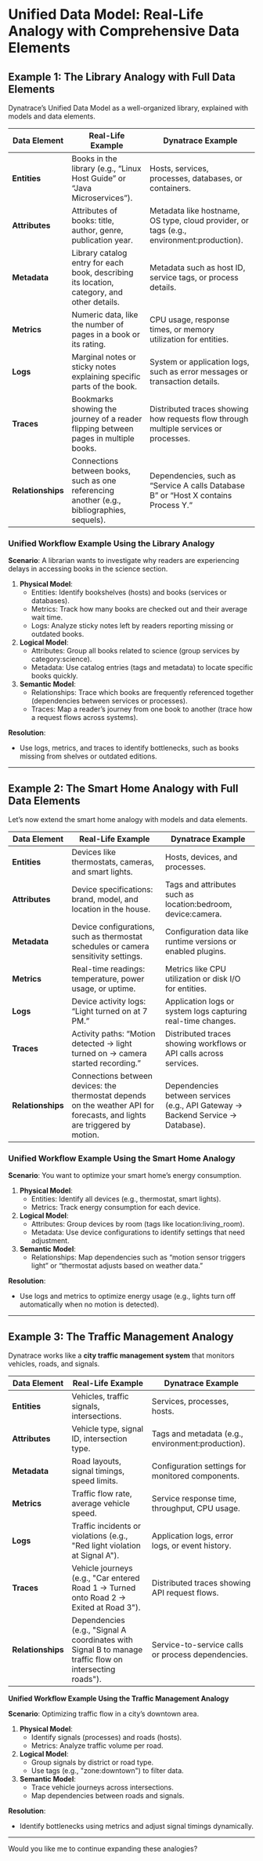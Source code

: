 
# Unified Data Model: Real-Life Analogy with Comprehensive Data Elements

## Example 1: The Library Analogy with Full Data Elements

Dynatrace’s Unified Data Model as a well-organized library, explained with models and data elements.

| **Data Element** | **Real-Life Example**                                                | **Dynatrace Example**                              |
|-------------------|----------------------------------------------------------------------|---------------------------------------------------|
| **Entities**      | Books in the library (e.g., “Linux Host Guide” or “Java Microservices”). | Hosts, services, processes, databases, or containers. |
| **Attributes**    | Attributes of books: title, author, genre, publication year.         | Metadata like hostname, OS type, cloud provider, or tags (e.g., environment:production). |
| **Metadata**      | Library catalog entry for each book, describing its location, category, and other details. | Metadata such as host ID, service tags, or process details. |
| **Metrics**       | Numeric data, like the number of pages in a book or its rating.      | CPU usage, response times, or memory utilization for entities. |
| **Logs**          | Marginal notes or sticky notes explaining specific parts of the book. | System or application logs, such as error messages or transaction details. |
| **Traces**        | Bookmarks showing the journey of a reader flipping between pages in multiple books. | Distributed traces showing how requests flow through multiple services or processes. |
| **Relationships** | Connections between books, such as one referencing another (e.g., bibliographies, sequels). | Dependencies, such as “Service A calls Database B” or “Host X contains Process Y.” |

### Unified Workflow Example Using the Library Analogy

**Scenario**: A librarian wants to investigate why readers are experiencing delays in accessing books in the science section.

1. **Physical Model**:
   - Entities: Identify bookshelves (hosts) and books (services or databases).
   - Metrics: Track how many books are checked out and their average wait time.
   - Logs: Analyze sticky notes left by readers reporting missing or outdated books.
2. **Logical Model**:
   - Attributes: Group all books related to science (group services by category:science).
   - Metadata: Use catalog entries (tags and metadata) to locate specific books quickly.
3. **Semantic Model**:
   - Relationships: Trace which books are frequently referenced together (dependencies between services or processes).
   - Traces: Map a reader’s journey from one book to another (trace how a request flows across systems).

**Resolution**:
   - Use logs, metrics, and traces to identify bottlenecks, such as books missing from shelves or outdated editions.

---

## Example 2: The Smart Home Analogy with Full Data Elements

Let’s now extend the smart home analogy with models and data elements.

| **Data Element** | **Real-Life Example**                                                | **Dynatrace Example**                              |
|-------------------|----------------------------------------------------------------------|---------------------------------------------------|
| **Entities**      | Devices like thermostats, cameras, and smart lights.                | Hosts, devices, and processes.                   |
| **Attributes**    | Device specifications: brand, model, and location in the house.     | Tags and attributes such as location:bedroom, device:camera. |
| **Metadata**      | Device configurations, such as thermostat schedules or camera sensitivity settings. | Configuration data like runtime versions or enabled plugins. |
| **Metrics**       | Real-time readings: temperature, power usage, or uptime.            | Metrics like CPU utilization or disk I/O for entities. |
| **Logs**          | Device activity logs: “Light turned on at 7 PM.”                    | Application logs or system logs capturing real-time changes. |
| **Traces**        | Activity paths: “Motion detected → light turned on → camera started recording.” | Distributed traces showing workflows or API calls across services. |
| **Relationships** | Connections between devices: the thermostat depends on the weather API for forecasts, and lights are triggered by motion. | Dependencies between services (e.g., API Gateway → Backend Service → Database). |

### Unified Workflow Example Using the Smart Home Analogy

**Scenario**: You want to optimize your smart home’s energy consumption.

1. **Physical Model**:
   - Entities: Identify all devices (e.g., thermostat, smart lights).
   - Metrics: Track energy consumption for each device.
2. **Logical Model**:
   - Attributes: Group devices by room (tags like location:living_room).
   - Metadata: Use device configurations to identify settings that need adjustment.
3. **Semantic Model**:
   - Relationships: Map dependencies such as “motion sensor triggers light” or “thermostat adjusts based on weather data.”

**Resolution**:
   - Use logs and metrics to optimize energy usage (e.g., lights turn off automatically when no motion is detected).

---

## Example 3: The Traffic Management Analogy

Dynatrace works like a **city traffic management system** that monitors vehicles, roads, and signals.

| **Data Element** | **Real-Life Example**                                               | **Dynatrace Example**                              |
|-------------------|---------------------------------------------------------------------|---------------------------------------------------|
| **Entities**      | Vehicles, traffic signals, intersections.                          | Services, processes, hosts.                       |
| **Attributes**    | Vehicle type, signal ID, intersection type.                        | Tags and metadata (e.g., environment:production). |
| **Metadata**      | Road layouts, signal timings, speed limits.                        | Configuration settings for monitored components.  |
| **Metrics**       | Traffic flow rate, average vehicle speed.                          | Service response time, throughput, CPU usage.     |
| **Logs**          | Traffic incidents or violations (e.g., "Red light violation at Signal A"). | Application logs, error logs, or event history.   |
| **Traces**        | Vehicle journeys (e.g., "Car entered Road 1 → Turned onto Road 2 → Exited at Road 3"). | Distributed traces showing API request flows.     |
| **Relationships** | Dependencies (e.g., "Signal A coordinates with Signal B to manage traffic flow on intersecting roads"). | Service-to-service calls or process dependencies. |

**Unified Workflow Example Using the Traffic Management Analogy**

**Scenario**: Optimizing traffic flow in a city’s downtown area.

1. **Physical Model**:
   - Identify signals (processes) and roads (hosts).
   - Metrics: Analyze traffic volume per road.
2. **Logical Model**:
   - Group signals by district or road type.
   - Use tags (e.g., "zone:downtown") to filter data.
3. **Semantic Model**:
   - Trace vehicle journeys across intersections.
   - Map dependencies between roads and signals.

**Resolution**:
   - Identify bottlenecks using metrics and adjust signal timings dynamically.

---

Would you like me to continue expanding these analogies?
